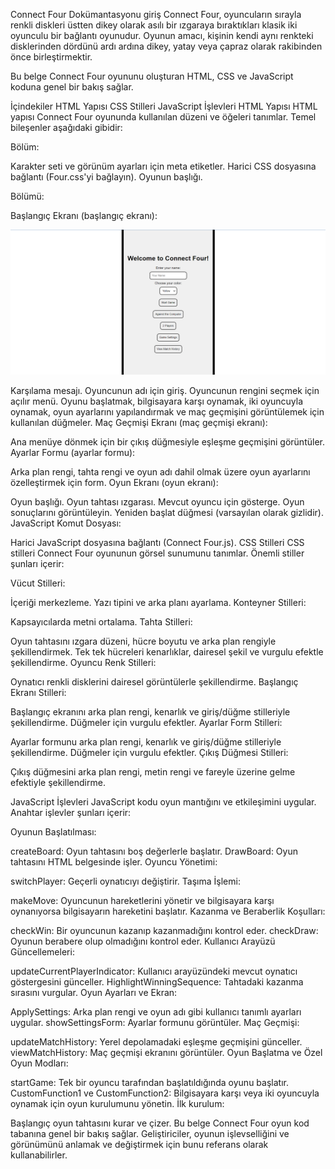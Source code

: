 Connect Four Dokümantasyonu
giriş
Connect Four, oyuncuların sırayla renkli diskleri üstten dikey olarak asılı bir ızgaraya bıraktıkları klasik iki oyunculu bir bağlantı oyunudur. Oyunun amacı, kişinin kendi aynı renkteki disklerinden dördünü ardı ardına dikey, yatay veya çapraz olarak rakibinden önce birleştirmektir.

Bu belge Connect Four oyununu oluşturan HTML, CSS ve JavaScript koduna genel bir bakış sağlar.

İçindekiler
HTML Yapısı
CSS Stilleri
JavaScript İşlevleri
HTML Yapısı <a name="html-structure"></a>
HTML yapısı Connect Four oyununda kullanılan düzeni ve öğeleri tanımlar. Temel bileşenler aşağıdaki gibidir:

<head> Bölüm:

Karakter seti ve görünüm ayarları için meta etiketler.
Harici CSS dosyasına bağlantı (Four.css'yi bağlayın).
Oyunun başlığı.
<body> Bölümü:

Başlangıç ​​Ekranı (başlangıç ​​ekranı):

<img src="başlangiç ekranı.png">

Karşılama mesajı.
Oyuncunun adı için giriş.
Oyuncunun rengini seçmek için açılır menü.
Oyunu başlatmak, bilgisayara karşı oynamak, iki oyuncuyla oynamak, oyun ayarlarını yapılandırmak ve maç geçmişini görüntülemek için kullanılan düğmeler.
Maç Geçmişi Ekranı (maç geçmişi ekranı):

Ana menüye dönmek için bir çıkış düğmesiyle eşleşme geçmişini görüntüler.
Ayarlar Formu (ayarlar formu):

Arka plan rengi, tahta rengi ve oyun adı dahil olmak üzere oyun ayarlarını özelleştirmek için form.
Oyun Ekranı (oyun ekranı):

Oyun başlığı.
Oyun tahtası ızgarası.
Mevcut oyuncu için gösterge.
Oyun sonuçlarını görüntüleyin.
Yeniden başlat düğmesi (varsayılan olarak gizlidir).
JavaScript Komut Dosyası:

Harici JavaScript dosyasına bağlantı (Connect Four.js).
CSS Stilleri <a name="css-styles"></a>
CSS stilleri Connect Four oyununun görsel sunumunu tanımlar. Önemli stiller şunları içerir:

Vücut Stilleri:

İçeriği merkezleme.
Yazı tipini ve arka planı ayarlama.
Konteyner Stilleri:

Kapsayıcılarda metni ortalama.
Tahta Stilleri:

Oyun tahtasını ızgara düzeni, hücre boyutu ve arka plan rengiyle şekillendirmek.
Tek tek hücreleri kenarlıklar, dairesel şekil ve vurgulu efektle şekillendirme.
Oyuncu Renk Stilleri:

Oynatıcı renkli disklerini dairesel görüntülerle şekillendirme.
Başlangıç ​​Ekranı Stilleri:

Başlangıç ​​ekranını arka plan rengi, kenarlık ve giriş/düğme stilleriyle şekillendirme.
Düğmeler için vurgulu efektler.
Ayarlar Form Stilleri:

Ayarlar formunu arka plan rengi, kenarlık ve giriş/düğme stilleriyle şekillendirme.
Düğmeler için vurgulu efektler.
Çıkış Düğmesi Stilleri:

Çıkış düğmesini arka plan rengi, metin rengi ve fareyle üzerine gelme efektiyle şekillendirme.

JavaScript İşlevleri <a name="javascript-functions"></a>
JavaScript kodu oyun mantığını ve etkileşimini uygular. Anahtar işlevler şunları içerir:

Oyunun Başlatılması:

createBoard: Oyun tahtasını boş değerlerle başlatır.
DrawBoard: Oyun tahtasını HTML belgesinde işler.
Oyuncu Yönetimi:

switchPlayer: Geçerli oynatıcıyı değiştirir.
Taşıma İşlemi:

makeMove: Oyuncunun hareketlerini yönetir ve bilgisayara karşı oynanıyorsa bilgisayarın hareketini başlatır.
Kazanma ve Beraberlik Koşulları:

checkWin: Bir oyuncunun kazanıp kazanmadığını kontrol eder.
checkDraw: Oyunun berabere olup olmadığını kontrol eder.
Kullanıcı Arayüzü Güncellemeleri:

updateCurrentPlayerIndicator: Kullanıcı arayüzündeki mevcut oynatıcı göstergesini günceller.
HighlightWinningSequence: Tahtadaki kazanma sırasını vurgular.
Oyun Ayarları ve Ekran:

ApplySettings: Arka plan rengi ve oyun adı gibi kullanıcı tanımlı ayarları uygular.
showSettingsForm: Ayarlar formunu görüntüler.
Maç Geçmişi:

updateMatchHistory: Yerel depolamadaki eşleşme geçmişini günceller.
viewMatchHistory: Maç geçmişi ekranını görüntüler.
Oyun Başlatma ve Özel Oyun Modları:

startGame: Tek bir oyuncu tarafından başlatıldığında oyunu başlatır.
CustomFunction1 ve CustomFunction2: Bilgisayara karşı veya iki oyuncuyla oynamak için oyun kurulumunu yönetin.
İlk kurulum:

Başlangıç ​​oyun tahtasını kurar ve çizer.
Bu belge Connect Four oyun kod tabanına genel bir bakış sağlar. Geliştiriciler, oyunun işlevselliğini ve görünümünü anlamak ve değiştirmek için bunu referans olarak kullanabilirler.

